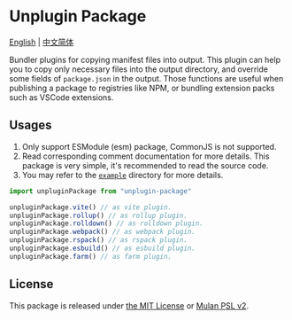 # Unplugin Package

[English](./README.md) |
[中文简体](./README.zh.md)

Bundler plugins for copying manifest files into output.
This plugin can help you to copy only necessary files into
the output directory, and override some fields of `package.json` in the output.
Those functions are useful when publishing a package to registries like NPM,
or bundling extension packs such as VSCode extensions.

## Usages

1. Only support ESModule (esm) package, CommonJS is not supported.
2. Read corresponding comment documentation for more details.
   This package is very simple, it's recommended to read the source code.
3. You may refer to the [`example`](./example) directory for more details.

```ts
import unpluginPackage from "unplugin-package"

unpluginPackage.vite() // as vite plugin.
unpluginPackage.rollup() // as rollup plugin.
unpluginPackage.rolldown() // as rolldown plugin.
unpluginPackage.webpack() // as webpack plugin.
unpluginPackage.rspack() // as rspack plugin.
unpluginPackage.esbuild() // as esbuild plugin.
unpluginPackage.farm() // as farm plugin.
```

## License

This package is released under [the MIT License](./LICENSE)
or [Mulan PSL v2](./LICENSE-mulan).
